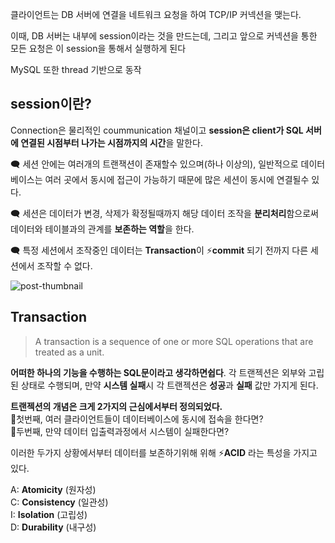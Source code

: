 클라이언트는 DB 서버에 연결을 네트워크 요청을 하여 TCP/IP 커넥션을 맺는다.

이때, DB 서버는 내부에 session이라는 것을 만드는데, 그리고 앞으로 커넥션을 통한 모든 요청은 이 session을 통해서 실행하게 된다

MySQL 또한 thread 기반으로 동작


## session이란?

Connection은 물리적인 coummunication 채널이고 **session은 client가 SQL 서버에 연결된 시점부터 나가는 시점까지의 시간**을 말한다.

🗨 세션 안에는 여러개의 트랜잭션이 존재할수 있으며(하나 이상의), 일반적으로 데이터베이스는 여러 곳에서 동시에 접근이 가능하기 때문에 많은 세션이 동시에 연결될수 있다.

🗨 세션은 데이터가 변경, 삭제가 확정될때까지 해당 데이터 조작을 **분리처리**함으로써 데이터와 테이블과의 관계를 **보존하는 역할**을 한다.

🗨 특정 세션에서 조작중인 데이터는 **Transaction**이 ⚡️**commit** 되기 전까지 다른 세션에서 조작할 수 없다.



![post-thumbnail](https://velog.velcdn.com/images/amuse/post/612c3211-0851-46b0-b097-e4e8c43f6493/Screen%20Shot%202021-01-14%20at%2012.26.39%20AM.png)





## Transaction

> A transaction is a sequence of one or more SQL operations that are treated as a unit.

**어떠한 하나의 기능을 수행하는 SQL문이라고 생각하면쉽다**. 각 트랜젝션은 외부와 고립된 상태로 수행되며, 만약 **시스템 실패**시 각 트랜젝션은 **성공**과 **실패** 값만 가지게 된다.

**트랜젝션의 개념은 크게 2가지의 근심에서부터 정의되었다.**  
🤔첫번째, 여러 클라이언트들이 데이터베이스에 동시에 접속을 한다면?  
🤔두번째, 만약 데이터 입출력과정에서 시스템이 실패한다면?

이러한 두가지 상황에서부터 데이터를 보존하기위해 위해 ⚡️**ACID** 라는 특성을 가지고 있다.

A: **Atomicity** (원자성)  
C: **Consistency** (일관성)  
I: **Isolation** (고립성)  
D: **Durability** (내구성)


